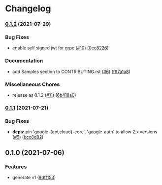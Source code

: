 # Changelog

### [0.1.2](https://www.github.com/googleapis/python-data-fusion/compare/v0.1.1...v0.1.2) (2021-07-29)


### Bug Fixes

* enable self signed jwt for grpc ([#10](https://www.github.com/googleapis/python-data-fusion/issues/10)) ([0ec8226](https://www.github.com/googleapis/python-data-fusion/commit/0ec82261f2c4fab58a2a52ec9d3c49d043598f2c))


### Documentation

* add Samples section to CONTRIBUTING.rst ([#6](https://www.github.com/googleapis/python-data-fusion/issues/6)) ([f97a1a8](https://www.github.com/googleapis/python-data-fusion/commit/f97a1a8e7d7ffdac8cbf7c7364e5b6797f818e4d))


### Miscellaneous Chores

* release as 0.1.2 ([#11](https://www.github.com/googleapis/python-data-fusion/issues/11)) ([6b418a0](https://www.github.com/googleapis/python-data-fusion/commit/6b418a0d333f81771a597e0a554d2bf05b31d962))

### [0.1.1](https://www.github.com/googleapis/python-data-fusion/compare/v0.1.0...v0.1.1) (2021-07-21)


### Bug Fixes

* **deps:** pin 'google-{api,cloud}-core', 'google-auth' to allow 2.x versions ([#5](https://www.github.com/googleapis/python-data-fusion/issues/5)) ([bcc8d82](https://www.github.com/googleapis/python-data-fusion/commit/bcc8d8292b2d474ee504483707d7856af9ecf7e0))

## 0.1.0 (2021-07-06)


### Features

* generate v1 ([8dff153](https://www.github.com/googleapis/python-data-fusion/commit/8dff15325e970ee1fbf09952026c47235f0ed8e7))
